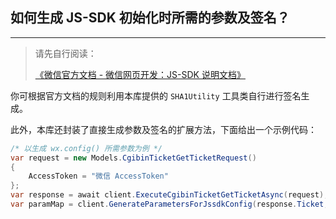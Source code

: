 ﻿## 如何生成 JS-SDK 初始化时所需的参数及签名？

---

> 请先自行阅读：
>
> [《微信官方文档 - 微信网页开发：JS-SDK 说明文档》](https://developers.weixin.qq.com/doc/offiaccount/OA_Web_Apps/JS-SDK.html)

你可根据官方文档的规则利用本库提供的 `SHA1Utility` 工具类自行进行签名生成。

此外，本库还封装了直接生成参数及签名的扩展方法，下面给出一个示例代码：

```csharp
/* 以生成 wx.config() 所需参数为例 */
var request = new Models.CgibinTicketGetTicketRequest()
{
    AccessToken = "微信 AccessToken"
};
var response = await client.ExecuteCgibinTicketGetTicketAsync(request);
var paramMap = client.GenerateParametersForJssdkConfig(response.Ticket, "https://example.com");
```
